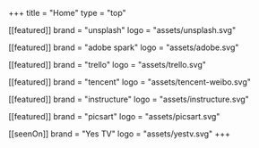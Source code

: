 +++
title = "Home"
type = "top"

[[featured]]
brand = "unsplash"
logo = "assets/unsplash.svg"

[[featured]]
brand = "adobe spark"
logo = "assets/adobe.svg"

[[featured]]
brand = "trello"
logo = "assets/trello.svg"

[[featured]]
brand = "tencent"
logo = "assets/tencent-weibo.svg"

[[featured]]
brand = "instructure"
logo = "assets/instructure.svg"

[[featured]]
brand = "picsart"
logo = "assets/picsart.svg"

[[seenOn]]
brand = "Yes TV"
logo = "assets/yestv.svg"
+++
